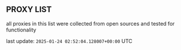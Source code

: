 ## PROXY LIST

all proxies in this list were collected from open sources and tested for functionality

last update: `2025-01-24 02:52:04.128007+00:00` UTC